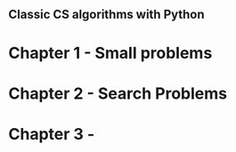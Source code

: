 ## Classic CS algorithms with Python

# Chapter 1 - Small problems

# Chapter 2 - Search Problems

# Chapter 3 - 